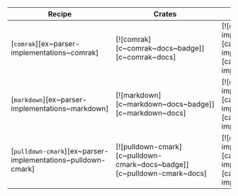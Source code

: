 | Recipe | Crates | Categories |
|--------|--------|------------|
| [`comrak`][ex~parser-implementations~comrak] | [![comrak][c~comrak~docs~badge]][c~comrak~docs] | [![cat~parser-implementations][cat~parser-implementations~badge]][cat~parser-implementations] |
| [`markdown`][ex~parser-implementations~markdown] | [![markdown][c~markdown~docs~badge]][c~markdown~docs] | [![cat~parser-implementations][cat~parser-implementations~badge]][cat~parser-implementations] |
| [`pulldown-cmark`][ex~parser-implementations~pulldown-cmark] | [![pulldown-cmark][c~pulldown-cmark~docs~badge]][c~pulldown-cmark~docs] | [![cat~parser-implementations][cat~parser-implementations~badge]][cat~parser-implementations] |
